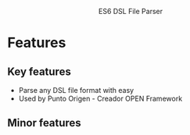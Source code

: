 <p align="center">
  ES6 DSL File Parser
</p>

# Features
## Key features
* Parse any DSL file format with easy
* Used by Punto Origen - Creador OPEN Framework

## Minor features
